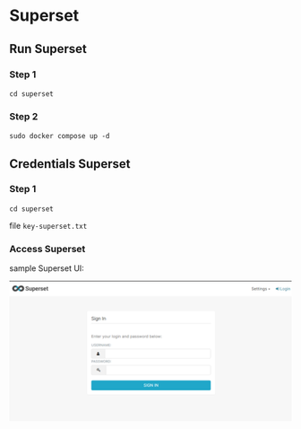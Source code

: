 # Superset

## Run Superset
### Step 1
```
cd superset
```
### Step 2
```
sudo docker compose up -d
```

## Credentials Superset
### Step 1
```
cd superset
```

file ```key-superset.txt```

### Access Superset

sample Superset UI:

![image](./assets/superset-ui.png)

